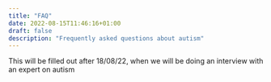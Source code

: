 ```yaml
---
title: "FAQ"
date: 2022-08-15T11:46:16+01:00
draft: false
description: "Frequently asked questions about autism"
---
```


This will be filled out after 18/08/22, when we will be doing an interview with an expert on autism
